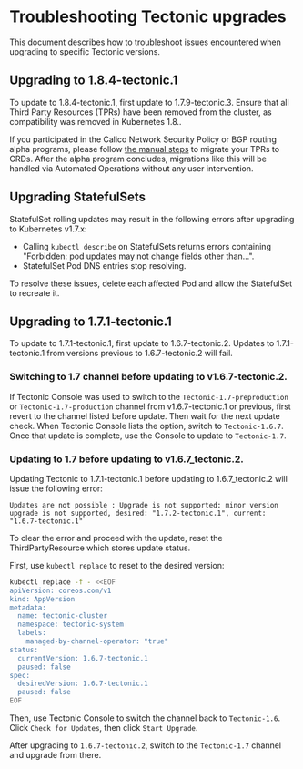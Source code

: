 # Troubleshooting Tectonic upgrades

This document describes how to troubleshoot issues encountered when upgrading to specific Tectonic versions.

## Upgrading to 1.8.4-tectonic.1

To update to 1.8.4-tectonic.1, first update to 1.7.9-tectonic.3. Ensure that all Third Party Resources (TPRs) have been removed from the cluster, as compatibility was removed in Kubernetes 1.8..

If you participated in the Calico Network Security Policy or BGP routing alpha programs, please follow [the manual steps][calico-upgrade] to migrate your TPRs to CRDs. After the alpha program concludes, migrations like this will be handled via Automated Operations without any user intervention.

## Upgrading StatefulSets

StatefulSet rolling updates may result in the following errors after upgrading to Kubernetes v1.7.x:

* Calling `kubectl describe` on StatefulSets returns errors containing "Forbidden: pod updates may not change fields other than...".
* StatefulSet Pod DNS entries stop resolving.

To resolve these issues, delete each affected Pod and allow the StatefulSet to recreate it.

## Upgrading to 1.7.1-tectonic.1

To update to 1.7.1-tectonic.1, first update to 1.6.7-tectonic.2. Updates to 1.7.1-tectonic.1 from versions previous to 1.6.7-tectonic.2 will fail.

### Switching to 1.7 channel before updating to v1.6.7-tectonic.2.

If Tectonic Console was used to switch to the `Tectonic-1.7-preproduction` or `Tectonic-1.7-production` channel from v1.6.7-tectonic.1 or previous, first revert to the channel listed before update. Then wait for the next update check. When Tectonic Console lists the option, switch to `Tectonic-1.6.7`. Once that update is complete, use the Console to update to `Tectonic-1.7`.

### Updating to 1.7 before updating to v1.6.7_tectonic.2.

Updating Tectonic to 1.7.1-tectonic.1 before updating to 1.6.7_tectonic.2 will issue the following error:

```
Updates are not possible : Upgrade is not supported: minor version upgrade is not supported, desired: "1.7.2-tectonic.1", current: "1.6.7-tectonic.1"
```

To clear the error and proceed with the update, reset the ThirdPartyResource which stores update status.

First, use `kubectl replace` to reset to the desired version:

```sh
kubectl replace -f - <<EOF
apiVersion: coreos.com/v1
kind: AppVersion
metadata:
  name: tectonic-cluster
  namespace: tectonic-system
  labels:
    managed-by-channel-operator: "true"
status:
  currentVersion: 1.6.7-tectonic.1
  paused: false
spec:
  desiredVersion: 1.6.7-tectonic.1
  paused: false
EOF
```
Then, use Tectonic Console to switch the channel back to `Tectonic-1.6`. Click `Check for Updates`, then click `Start Upgrade`.

After upgrading to `1.6.7-tectonic.2`, switch to the `Tectonic-1.7` channel and upgrade from there.

[calico-upgrade]: upgrading-calico.md